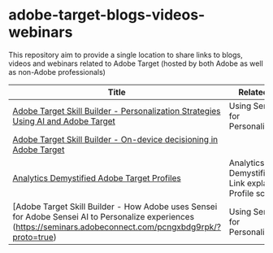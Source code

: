 # adobe-target-blogs-videos-webinars
This repository aim to provide a single location to share links to blogs, videos and webinars related to Adobe Target (hosted by both Adobe as well as non-Adobe professionals)

| Title      | Related to | Organiser/Author |
| -----------   | -----------      | --------- |
| [Adobe Target Skill Builder - Personalization Strategies Using AI and Adobe Target](https://seminars.adobeconnect.com/psj63nmmz3nq/?proto=true )      | Using Sensei for Personalisation |  Jason Hickey (Adobe)       |
| [Adobe Target Skill Builder - On-device decisioning in Adobe Target](https://seminars.adobeconnect.com/pg4vu6gh8edn/?proto=true )     | |   Adobe       |
| [Analytics Demystified Adobe Target Profiles](https://analyticsdemystified.com/testing-and-optimization/profile-playbook-for-adobe-target/) | Analytics Demystified Link explaining Profile scripts | Brian Hawkins |
| [Adobe Target Skill Builder - How Adobe uses Sensei for Adobe Sensei AI to Personalize experiences (https://seminars.adobeconnect.com/pcngxbdg9rpk/?proto=true) | Using Sensei for Personalisation | Adobe |
